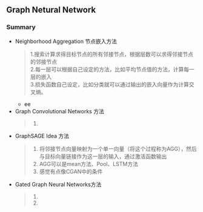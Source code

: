 ## Graph Netural Network
### Summary
* Neighborhood Aggregation 节点嵌入方法
  >1.搜索计算求得目标节点的所有邻接节点，根据层数可以求得邻接节点的邻接节点  
  >2.每一层可以根据自己设定的方法，比如平均节点值的方法，计算每一层的嵌入  
  >3.损失函数自己设定，比如分类就可以通过输出的嵌入向量作为计算交叉熵。  
  * ee
* Graph Convolutional Networks 方法
  >1.
* GraphSAGE Idea 方法
  >1. 将邻接节点向量映射为一个单一向量（将这个过程称为AGG），然后与目标向量链接作为这一层的输入，通过激活函数输出  
  >2. AGG可以是mean方法、Pool、LSTM方法  
  >2. 感觉有点像CGAN中的条件
* Gated Graph Neural Networks方法
  >1.
  >2.
